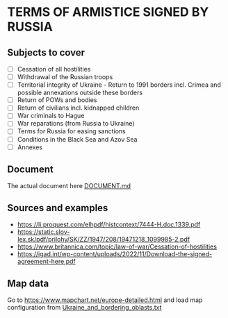 # TERMS OF ARMISTICE SIGNED BY RUSSIA

## Subjects to cover

- [ ] Cessation of all hostilities
- [ ] Withdrawal of the Russian troops
- [ ] Territorial integrity of Ukraine - Return to 1991 borders incl. Crimea and possible annexations outside these borders
- [ ] Return of POWs and bodies
- [ ] Return of civilians incl. kidnapped children
- [ ] War criminals to Hague
- [ ] War reparations (from Russia to Ukraine)
- [ ] Terms for Russia for easing sanctions
- [ ] Conditions in the Black Sea and Azov Sea
- [ ] Annexes

## Document

The actual document here [DOCUMENT.md](DOCUMENT.md)

## Sources and examples

- https://li.proquest.com/elhpdf/histcontext/7444-H.doc.1339.pdf
- https://static.slov-lex.sk/pdf/prilohy/SK/ZZ/1947/208/19471218_1099985-2.pdf
- https://www.britannica.com/topic/law-of-war/Cessation-of-hostilities
- https://igad.int/wp-content/uploads/2022/11/Download-the-signed-agreement-here.pdf

## Map data

Go to https://www.mapchart.net/europe-detailed.html and load map configuration from [Ukraine_and_bordering_oblasts.txt](data/Ukraine_and_bordering_oblasts.txt)
